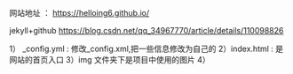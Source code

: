 网站地址 ：
https://helloing6.github.io/

jekyll+github
https://blog.csdn.net/qq_34967770/article/details/110098826


1） _config.yml : 修改_config.xml,把一些信息修改为自己的
2）index.html : 是网站的首页入口
3）img 文件夹下是项目中使用的图片
4）
